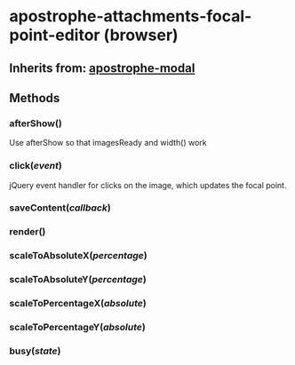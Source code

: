 # apostrophe-attachments-focal-point-editor (browser)
## Inherits from: [apostrophe-modal](../apostrophe-modal/browser-apostrophe-modal.md)

## Methods
### afterShow()
Use afterShow so that imagesReady and width() work
### click(*event*)
jQuery event handler for clicks on the image,
which updates the focal point.
### saveContent(*callback*)

### render()

### scaleToAbsoluteX(*percentage*)

### scaleToAbsoluteY(*percentage*)

### scaleToPercentageX(*absolute*)

### scaleToPercentageY(*absolute*)

### busy(*state*)

